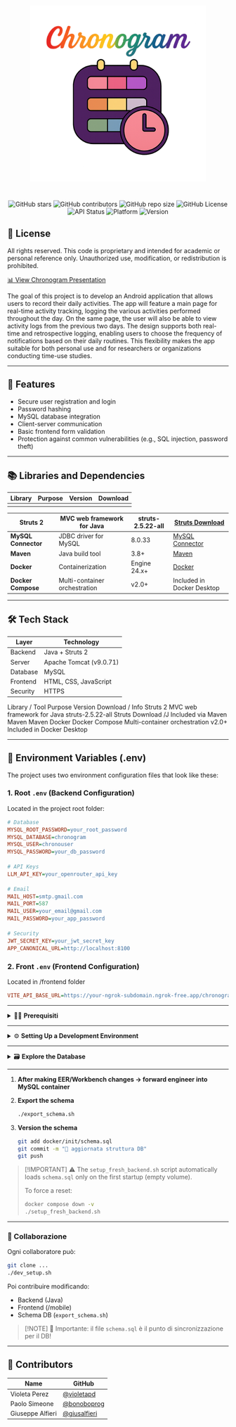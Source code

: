 <p align="center">
  <img src="docs/Logo.png" alt="Chronogram Title" width="400"/>
</p>


<p align="center" style="margin-top: 40px;">
    <img src="https://img.shields.io/github/stars/bonoboprog/Chronogram?style=plastic&color=FF2E2E&labelColor=2d0052" alt="GitHub stars">         <!-- Rosso -->
    <img src="https://img.shields.io/github/contributors/bonoboprog/Chronogram?style=plastic&color=FF7F00&labelColor=2d0052" alt="GitHub contributors"> <!-- Arancione -->
    <img src="https://img.shields.io/github/repo-size/bonoboprog/Chronogram?style=plastic&color=FFFF33&labelColor=2d0052" alt="GitHub repo size">  <!-- Giallo -->
    <img src="https://img.shields.io/github/license/bonoboprog/Chronogram?style=plastic&color=33FF33&labelColor=2d0052" alt="GitHub License">     <!-- Verde -->
    <img src="https://img.shields.io/badge/API%20Status-stable-33CCFF?style=plastic&labelColor=2d0052" alt="API Status">                          <!-- Azzurro -->
    <img src="https://img.shields.io/badge/Platform-Android-6666FF?style=plastic&labelColor=2d0052" alt="Platform">                               <!-- Blu -->
    <img src="https://img.shields.io/badge/Version-1.0.0-CC66FF?style=plastic&labelColor=2d0052" alt="Version">                                   <!-- Viola -->
</p>










## 💼 License

All rights reserved.
This code is proprietary and intended for academic or personal reference only.
Unauthorized use, modification, or redistribution is prohibited.

[📊 View Chronogram Presentation](https://docs.google.com/presentation/d/14NgOd5NSt-bIzUknydG7A0ilcgBkQL68LGOZmH8EEhI/edit?slide=id.g35803e53045_1_16)

The goal of this project is to develop an Android application that allows users to record their daily activities. The app will feature a main page for real-time activity tracking, logging the various activities performed throughout the day. On the same page, the user will also be able to view activity logs from the previous two days. The design supports both real-time and retrospective logging, enabling users to choose the frequency of notifications based on their daily routines. This flexibility makes the app suitable for both personal use and for researchers or organizations conducting time-use studies.

---

## 🚀 Features

* Secure user registration and login
* Password hashing
* MySQL database integration
* Client-server communication
* Basic frontend form validation
* Protection against common vulnerabilities (e.g., SQL injection, password theft)

---

## 📚 Libraries and Dependencies

| Library | Purpose | Version | Download |
| ------- | ------- | ------- | -------- |
|         |         |         |          |

| **Struts 2**        | MVC web framework for Java    | struts-2.5.22-all | [Struts Download](https://archive.apache.org/dist/struts/2.5.22/) |
| ------------------- | ----------------------------- | ----------------- | ----------------------------------------------------------------- |
| **MySQL Connector** | JDBC driver for MySQL         | 8.0.33            | [MySQL Connector](https://dev.mysql.com/downloads/connector/j/)   |
| **Maven**           | Java build tool               | 3.8+              | [Maven](https://maven.apache.org/)                                |
| **Docker**          | Containerization              | Engine 24.x+      | [Docker](https://www.docker.com/)                                 |
| **Docker Compose**  | Multi-container orchestration | v2.0+             | Included in Docker Desktop                                        |

---

## 🛠️ Tech Stack

| Layer    | Technology              |
| -------- | ----------------------- |
| Backend  | Java + Struts 2         |
| Server   | Apache Tomcat (v9.0.71) |
| Database | MySQL                   |
| Frontend | HTML, CSS, JavaScript   |
| Security | HTTPS                   |

Library / Tool	Purpose	Version	Download / Info
Struts 2	MVC web framework for Java	struts-2.5.22-all	Struts Download
/J		Included via Maven
Maven			Maven
			Docker
Docker Compose	Multi-container orchestration	v2.0+	Included in Docker Desktop

---

## 🔐 Environment Variables (.env)

The project uses two environment configuration files that look like these:

### 1. Root `.env` (Backend Configuration)
Located in the project root folder:

```ini
# Database
MYSQL_ROOT_PASSWORD=your_root_password
MYSQL_DATABASE=chronogram
MYSQL_USER=chronouser
MYSQL_PASSWORD=your_db_password

# API Keys
LLM_API_KEY=your_openrouter_api_key

# Email
MAIL_HOST=smtp.gmail.com
MAIL_PORT=587
MAIL_USER=your_email@gmail.com
MAIL_PASSWORD=your_app_password

# Security
JWT_SECRET_KEY=your_jwt_secret_key
APP_CANONICAL_URL=http://localhost:8100
```

### 2. Front `.env` (Frontend Configuration)

Located in /frontend folder

```ini
VITE_API_BASE_URL=https://your-ngrok-subdomain.ngrok-free.app/chronogram
```


---
<details>
<summary>🧑‍💻 <strong>Prerequisiti</strong></summary>

- [x] Docker
- [x] Java 8+
- [x] Maven
- [x] Node.js + Ionic CLI (`npm install -g @ionic/cli`)
- [ ] (Opzionale) MySQL Workbench per visualizzare lo schema

</details>

---

<details>
<summary>⚙️ <strong>Setting Up a Development Environment</strong></summary>

1. **Clone the repository**

   ```bash
   git clone https://github.com/bonoboprog/DPN_APP.git
   cd DPN_APP
   ```

2. **Install ngrok and start a tunnel**

   ```bash
   sudo apt install ngrok
   ngrok config add-authtoken <YOUR_NGROK_AUTHTOKEN>
   ngrok http 80
   ```

3. **Start backend environment**

   ```bash
   ./setup_fresh_backend.sh
   ```

    This script will:

    - Stop and remove old containers
    - Build the backend (`build.sh`)
    - Start MySQL and Tomcat
    - Initialize the database with `schema.sql`

4. **Refresh backend after making code changes**

   ```bash
   ./refresh_tomcat_server.sh
   ```

5. **Set up the LLM with your API key**

   * Go to [https://openrouter.ai](https://openrouter.ai)
   * Generate your personal API key
   * Add it to the `.env` file:

     ```
     LLM_API_KEY=your_openrouter_key_here
     ```

6. **Launch the app frontend**

   ```bash
   cd mobile
   ionic build
   ionic serve
   ```
</details>

---

<details> 
<summary>🗃️ <strong>Explore the Database</strong></summary>


 1. **Access via terminal:**

    ```bash
    docker exec -it chronogram-mysql mysql -u chronouser -pchronopass chronogram
    ```

 2. **Verify the tables:**

    ```bash
    SHOW TABLES;
    DESCRIBE nome_tabella;
    ```

</details>

---

1. **After making EER/Workbench changes → forward engineer into MySQL container**

2. **Export the schema**

   ```bash
   ./export_schema.sh
   ```

3. **Version the schema**

   ```bash
   git add docker/init/schema.sql
   git commit -m "🔄 aggiornata struttura DB"
   git push
   ```

> \[!IMPORTANT]
> ⚠️ The `setup_fresh_backend.sh` script automatically loads `schema.sql` only on the first startup (empty volume).
>
> To force a reset:
>
> ```bash
> docker compose down -v
> ./setup_fresh_backend.sh
> ```

---

### 🤝 Collaborazione

Ogni collaboratore può:

```bash
git clone ...
./dev_setup.sh
```

Poi contribuire modificando:

* Backend (Java)
* Frontend (/mobile)
* Schema DB (`export_schema.sh`)

> \[!NOTE]
> 🧠 Importante: il file `schema.sql` è il punto di sincronizzazione per il DB!

---

## 👥 Contributors

| Name             | GitHub                                         |
| ---------------- | ---------------------------------------------- |
| Violeta Perez    | [@violetapd](https://github.com/violetapd)     |
| Paolo Simeone    | [@bonoboprog](https://github.com/bonoboprog)   |
| Giuseppe Alfieri | [@giusalfieri](https://github.com/giusalfieri) |
